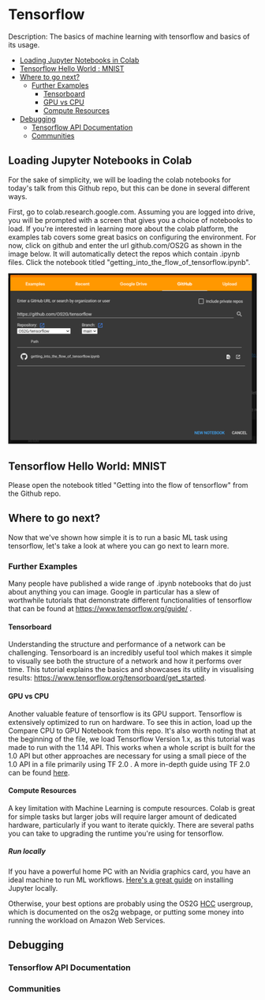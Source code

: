 # Tensorflow
Description: The basics of machine learning with tensorflow and basics of its usage.

- [Loading Jupyter Notebooks in Colab](#loading-jupyter-notebooks-in-colab)
- [Tensorflow Hello World : MNIST](#tensorflow-hello-world-mnist)
- [Where to go next?](#where-to-go-next)
  - [Further Examples](#further-examples)
    - [Tensorboard](#tensorboard)
    - [GPU vs CPU](#gpu-vs-cpu)
    - [Compute Resources](#compute-resources)
- [Debugging](#debugging)
  - [Tensorflow API Documentation](#tensorflow-api-documentation)
  - [Communities](#communities)

## Loading Jupyter Notebooks in Colab

For the sake of simplicity, we will be loading the colab notebooks for today's talk from this Github repo, but this can be done in several different ways.

First, go to colab.research.google.com. Assuming you are logged into drive, you will be prompted with a screen that gives you a choice of notebooks to load. If you're interested in learning more about the colab platform, the examples tab covers some great basics on configuring the environment. For now, click on github and enter the url github.com/OS2G as shown in the image below. It will automatically detect the repos which contain .ipynb files. Click the notebook titled "getting_into_the_flow_of_tensorflow.ipynb".

![How to Load the Notebook](newColabFromGithub.PNG)

## Tensorflow Hello World: MNIST
Please open the notebook titled "Getting into the flow of tensorflow" from the Github repo. 

## Where to go next?
Now that we've shown how simple it is to run a basic ML task using tensorflow, let's take a look at where you can go next to learn more.

### Further Examples
Many people have published a wide range of .ipynb notebooks that do just about anything you can image. Google in particular has a slew of worthwhile tutorials that demonstrate different functionalities of tensorflow that can be found at https://www.tensorflow.org/guide/ .

#### Tensorboard
Understanding the structure and performance of a network can be challenging. Tensorboard is an incredibly useful tool which makes it simple to visually see both the structure of a network and how it performs over time. This tutorial explains the basics and showcases its utility in visualising results: https://www.tensorflow.org/tensorboard/get_started. 

#### GPU vs CPU
Another valuable feature of tensorflow is its GPU support. Tensorflow is extensively optimized to run on hardware. To see this in action, load up the Compare CPU to GPU Notebook from this repo. It's also worth noting that at the beginning of the file, we load Tensorflow Version 1.x, as this tutorial was made to run with the 1.14 API. This works when a whole script is built for the 1.0 API but other approaches are necessary for using a small piece of the 1.0 API in a file primarily using TF 2.0 . A more in-depth guide using TF 2.0 can be found [here](https://www.tensorflow.org/guide/gpu). 

#### Compute Resources
A key limitation with Machine Learning is compute resources. Colab is great for simple tasks but larger jobs will require larger amount of dedicated hardware, particularly if you want to iterate quickly. There are several paths you can take to upgrading the runtime you're using for tensorflow.
##### Run locally
If you have a powerful home PC with an Nvidia graphics card, you have an ideal machine to run ML workflows. [Here's a great guide]() on installing Jupyter locally.

Otherwise, your best options are probably using the OS2G [HCC](hcc.unl.edu) usergroup, which is documented on the os2g webpage, or putting some money into running the workload on Amazon Web Services.

## Debugging

### Tensorflow API Documentation

### Communities



